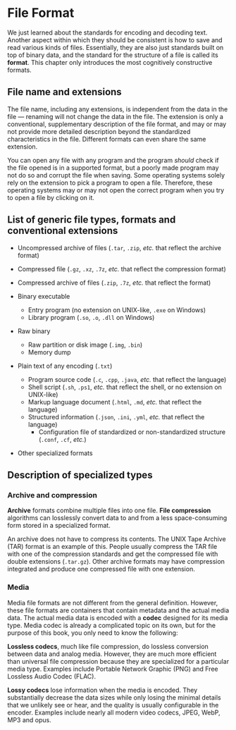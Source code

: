 # File Format

We just learned about the standards for encoding and decoding text. Another aspect within which they should be consistent is how to save and read various kinds of files. Essentially, they are also just standards built on top of binary data, and the standard for the structure of a file is called its **format**. This chapter only introduces the most cognitively constructive formats.

## File name and extensions

The file name, including any extensions, is independent from the data in the file — renaming will not change the data in the file. The extension is only a conventional, supplementary description of the file format, and may or may not provide more detailed description beyond the standardized characteristics in the file. Different formats can even share the same extension.

You can open any file with any program and the program *should* check if the file opened is in a supported format, but a poorly made program may not do so and corrupt the file when saving. Some operating systems solely rely on the extension to pick a program to open a file. Therefore, these operating systems may or may not open the correct program when you try to open a file by clicking on it.

## List of generic file types, formats and conventional extensions

- Uncompressed archive of files (`.tar`, `.zip`, _etc._ that reflect the archive format)
- Compressed file (`.gz`, `.xz`, `.7z`, _etc._ that reflect the compression format)
- Compressed archive of files (`.zip`, `.7z`, _etc._ that reflect the format)

- Binary executable
  - Entry program (no extension on UNIX-like, `.exe` on Windows)
  - Library program (`.so`, `.o`, `.dll` on Windows)

- Raw binary 
  - Raw partition or disk image (`.img`, `.bin`)
  - Memory dump

- Plain text of any encoding (`.txt`)
  - Program source code (`.c`, `.cpp`, `.java`, _etc._ that reflect the language)
  - Shell script (`.sh`, `.ps1`, _etc._ that reflect the shell, or no extension on UNIX-like)
  - Markup language document (`.html`, `.md`, _etc._ that reflect the language)
  - Structured information (`.json`, `.ini`, `.yml`, _etc._ that reflect the language)
    - Configuration file of standardized or non-standardized structure (`.conf`, `.cf`, _etc._)

- Other specialized formats

## Description of specialized types

### Archive and compression

**Archive** formats combine multiple files into one file. **File compression** algorithms can losslessly convert data to and from a less space-consuming form stored in a specialized format.

An archive does not have to compress its contents. The UNIX Tape Archive (TAR) format is an example of this. People usually compress the TAR file with one of the compression standards and get the compressed file with double extensions (`.tar.gz`). Other archive formats may have compression integrated and produce one compressed file with one extension.

### Media

Media file formats are not different from the general definition. However, these file formats are containers that contain metadata and the actual media data. The actual media data is encoded with a **codec** designed for its media type. Media codec is already a complicated topic on its own, but for the purpose of this book, you only need to know the following:

**Lossless codecs**, much like file compression, do lossless conversion between data and analog media. However, they are much more efficient than universal file compression because they are specialized for a particular media type. Examples include Portable Network Graphic (PNG) and Free Lossless Audio Codec (FLAC).

**Lossy codecs** lose information when the media is encoded. They substantially decrease the data sizes while only losing the minimal details that we unlikely see or hear, and the quality is usually configurable in the encoder. Examples include nearly all modern video codecs, JPEG, WebP, MP3 and opus.
